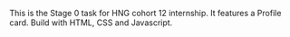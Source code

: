 This is the Stage 0 task for HNG cohort 12 internship. It features a Profile card. Build with HTML, CSS and Javascript.
